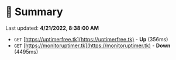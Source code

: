 # 📖 Summary
Last updated: **4/21/2022, 8:38:00 AM**

- `GET` [https://uptimerfree.tk](https://uptimerfree.tk) - **Up** (356ms)
- `GET` [https://monitoruptimer.tk](https://monitoruptimer.tk) - **Down** (4495ms)
